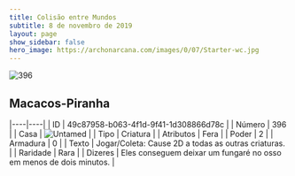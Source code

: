 ```yaml
---
title: Colisão entre Mundos
subtitle: 8 de novembro de 2019
layout: page
show_sidebar: false
hero_image: https://archonarcana.com/images/0/07/Starter-wc.jpg
---
```


![396](https://cdn.keyforgegame.com/media/card_front/pt/452_396_9WCFVMXQMVJG_pt.png)

## Macacos-Piranha

|----|----|
| ID | 49c87958-b063-4f1d-9f41-1d308866d78c |
| Número | 396 |
| Casa | ![Untamed](https://archonarcana.com/images/thumb/b/bd/Untamed.png/22px-Untamed.png "Indomados") |
| Tipo | Criatura |
| Atributos | Fera |
| Poder | 2 |
| Armadura | 0 |
| Texto | Jogar/Coleta: Cause 2D a todas as outras criaturas. |
| Raridade | Rara |
| Dizeres | Eles conseguem deixar um fungaré no osso em menos de dois minutos. |
